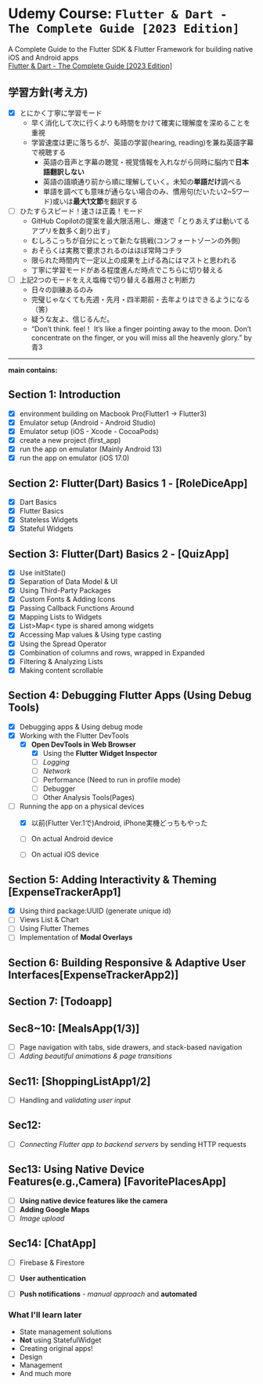 # Udemy Course: `Flutter & Dart - The Complete Guide [2023 Edition]`

A Complete Guide to the Flutter SDK & Flutter Framework for building native iOS and Android apps  
[Flutter & Dart - The Complete Guide [2023 Edition]](https://www.udemy.com/course/learn-flutter-dart-to-build-ios-android-apps/)

## 学習方針(考え方)

- [x] とにかく丁寧に学習モード
  - 早く消化して次に行くよりも時間をかけて確実に理解度を深めることを重視
  - 学習速度は更に落ちるが、英語の学習(hearing, reading)を兼ね英語字幕で視聴する
    - 英語の音声と字幕の聴覚・視覚情報を入れながら同時に脳内で**日本語翻訳しない**
    - 英語の語順通り前から順に理解していく。未知の**単語だけ**調べる
    - 単語を調べても意味が通らない場合のみ、慣用句(だいたい2~5ワード)或いは**最大1文節**を翻訳する
- [ ] ひたすらスピード！速さは正義！モード
  - GitHub Copilotの提案を最大限活用し、爆速で「とりあえずは動いてるアプリを数多く創り出す」
  - むしろこっちが自分にとって新たな挑戦(コンフォートゾーンの外側)
  - おそらくは実務で要求されるのはほぼ常時コチラ
  - 限られた時間内で一定以上の成果を上げる為にはマストと思われる
  - 丁寧に学習モードがある程度進んだ時点でこちらに切り替える
- [ ] 上記2つのモードをええ塩梅で切り替える器用さと判断力
  - 日々の訓練あるのみ
  - 完璧じゃなくても先週・先月・四半期前・去年よりはできるようになる（筈）
  - 疑うな友よ、信じるんだ。
  - “Don’t think. feel！ It’s like a finger pointing away to the moon. Don’t concentrate on the finger, or you will miss all the heavenly glory.” by 青3

---

**main contains:**

## Section 1: Introduction

- [x] environment building on Macbook Pro(Flutter1 -> Flutter3)
- [x] Emulator setup (Android - Android Studio)
- [x] Emulator setup (iOS - Xcode - CocoaPods)
- [x] create a new project (first_app)
- [x] run the app on emulator (Mainly Android 13)
- [x] run the app on emulator (iOS 17.0)

## Section 2: Flutter(Dart) Basics 1 - [RoleDiceApp]

- [x] Dart Basics
- [x] Flutter Basics
- [x] Stateless Widgets
- [x] Stateful Widgets

## Section 3: Flutter(Dart) Basics 2 - [QuizApp]

- [x] Use initState()
- [x] Separation of Data Model & UI
- [x] Using Third-Party Packages
- [x] Custom Fonts & Adding Icons
- [x] Passing Callback Functions Around
- [x] Mapping Lists to Widgets
- [x] List&gt;Map&lt; type is shared among widgets
- [x] Accessing Map values & Using type casting
- [x] Using the Spread Operator
- [x] Combination of columns and rows, wrapped in Expanded
- [x] Filtering & Analyzing Lists
- [x] Making content scrollable

## Section 4: Debugging Flutter Apps (Using Debug Tools)

- [x] Debugging apps & Using debug mode
- [x] Working with the Flutter DevTools
  - [x] **Open DevTools in Web Browser**
    - [x] Using the **Flutter Widget Inspector**
    - [ ] _Logging_
    - [ ] _Network_
    - [ ] Performance (Need to run in profile mode)
    - [ ] Debugger
    - [ ] Other Analysis Tools(Pages)
- [ ] Running the app on a physical devices
  - [x] 以前(Flutter Ver.1で)Android, iPhone実機どっちもやった
  - [ ] On actual Android device
  - [ ] On actual iOS device


## Section 5: Adding Interactivity & Theming [ExpenseTrackerApp1]

- [x] Using third package:UUID (generate unique id)
- [ ] Views List & Chart
- [ ] Using Flutter Themes
- [ ] Implementation of **Modal Overlays**

## Section 6: Building Responsive & Adaptive User Interfaces[ExpenseTrackerApp2)]

## Section 7: [Todoapp]

## Sec8~10: [MealsApp(1/3)]

- [ ] Page navigation with tabs, side drawers, and stack-based navigation
- [ ] _Adding beautiful animations & page transitions_

## Sec11: [ShoppingListApp1/2]

- [ ] Handling and _validating user input_

## Sec12:

- [ ] _Connecting Flutter app to backend servers_ by sending HTTP requests

## Sec13: Using Native Device Features(e.g.,Camera) [FavoritePlacesApp]

- [ ] **Using native device features like the camera**
- [ ] **Adding Google Maps**
- [ ] _Image upload_

## Sec14: [ChatApp]

- [ ] Firebase & Firestore
- [ ] **User authentication**
- [ ] **Push notifications** - _manual approach_ and **automated**


### What I'll learn later

- State management solutions
- **Not** using StatefulWidget
- Creating original apps!
- Design
- Management
- And much more
